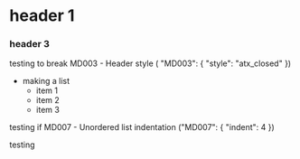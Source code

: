 # header 1
### header 3

testing to break MD003 - Header style ( "MD003": { "style": "atx_closed" })

* making a list
    * item 1
    * item 2
    * item 3

testing if MD007 - Unordered list indentation ("MD007": { "indent": 4 })

testing
